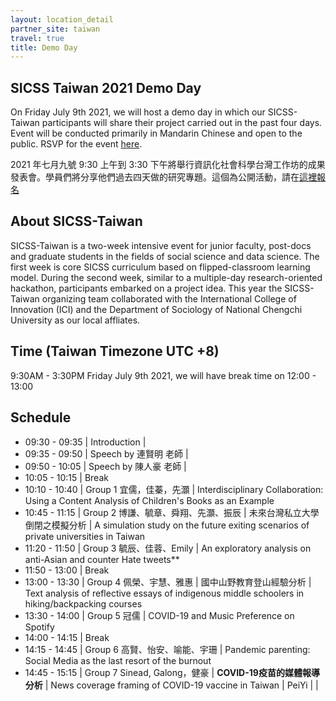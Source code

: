 ```yaml
---
layout: location_detail
partner_site: taiwan
travel: true
title: Demo Day
---
```


## SICSS Taiwan 2021 Demo Day
On Friday July 9th 2021, we will host a demo day in which our SICSS-Taiwan participants will share their project carried out in the past four days. 
Event will be conducted primarily in Mandarin Chinese and open to the public. 
RSVP for the event [here](https://princeton.zoom.us/meeting/register/tJModeuhrTkjGNRSBesjCJ27IgEKdVSiZurK). 

2021 年七月九號 9:30 上午到 3:30 下午將舉行資訊化社會科學台灣工作坊的成果發表會。學員們將分享他們過去四天做的研究專題。這個為公開活動，請在[這裡報名](https://princeton.zoom.us/meeting/register/tJModeuhrTkjGNRSBesjCJ27IgEKdVSiZurK)

## About SICSS-Taiwan 
SICSS-Taiwan is a two-week intensive event for junior faculty, post-docs and graduate students in the fields of social science and data science. 
The first week is core SICSS curriculum based on flipped-classroom learning model. During the second week, similar to a multiple-day research-oriented hackathon, participants embarked on a project idea. 
This year the SICSS-Taiwan organizing team collaborated with the International College of Innovation (ICI) and the Department of Sociology of National Chengchi University as our local affliates.

## Time (Taiwan Timezone UTC +8)
9:30AM - 3:30PM Friday July 9th 2021, we will have break time on 12:00 - 13:00 

## Schedule 

- 09:30 - 09:35 | Introduction |  
- 09:35 - 09:50 | Speech by 連賢明 老師 | 
- 09:50 - 10:05 | Speech by 陳人豪 老師 | 
- 10:05 - 10:15 | Break 
- 10:10 - 10:40 | Group 1 宜儒，佳蓁，先灝 | Interdisciplinary Collaboration: Using a Content Analysis of Children's Books as an Example 
- 10:45 - 11:15 | Group 2 博謙、毓章、舜翔、先灝、振辰 | 未來台灣私立大學倒閉之模擬分析 | A simulation study on the future exiting scenarios of private universities in Taiwan 
- 11:20 - 11:50 | Group 3 毓辰、佳蓉、Emily | An exploratory analysis on anti-Asian and counter Hate tweets** 
- 11:50 - 13:00 | Break 
- 13:00 - 13:30 | Group 4 佩榮、宇慧、雅惠 | 國中山野教育登山經驗分析 | Text analysis of reflective essays of indigenous middle schoolers in hiking/backpacking courses 
- 13:30 - 14:00 | Group 5 冠儒 | COVID-19 and Music Preference on Spotify
- 14:00 - 14:15 | Break
- 14:15 - 14:45 | Group 6 高賢、怡安、喻能、宇珊 | Pandemic parenting: Social Media as the last resort of the burnout 
- 14:45 - 15:15 | Group 7 Sinead, Galong，健豪 | **COVID-19疫苗的媒體報導分析** | News coverage framing of COVID-19 vaccine in Taiwan | PeiYi | |
